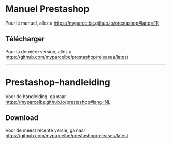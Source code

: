 # Manuel Prestashop

Pour le manuel, allez à https://myparcelbe.github.io/prestashop#lang=FR

## Télécharger

Pour la dernière version, allez à https://github.com/myparcelbe/prestashop/releases/latest

-------------------------------

# Prestashop-handleiding

Voor de handleiding, ga naar https://myparcelbe.github.io/prestashop#lang=NL

## Download

Voor de meest recente versie, ga naar https://github.com/myparcelbe/prestashop/releases/latest
